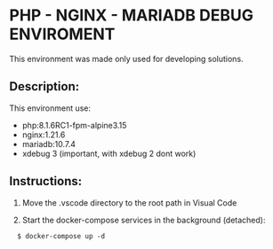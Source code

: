 # PHP - NGINX - MARIADB DEBUG ENVIROMENT

This environment was made only used for developing solutions.
## Description: 
This environment use:
- php:8.1.6RC1-fpm-alpine3.15
- nginx:1.21.6
- mariadb:10.7.4
- xdebug 3 (important, with xdebug 2 dont work)

## Instructions: 
1. Move the .vscode directory to the root path in Visual Code

1. Start the docker-compose services in the background (detached):
  ```
    $ docker-compose up -d
  ```